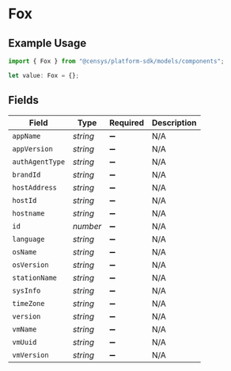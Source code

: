 # Fox

## Example Usage

```typescript
import { Fox } from "@censys/platform-sdk/models/components";

let value: Fox = {};
```

## Fields

| Field              | Type               | Required           | Description        |
| ------------------ | ------------------ | ------------------ | ------------------ |
| `appName`          | *string*           | :heavy_minus_sign: | N/A                |
| `appVersion`       | *string*           | :heavy_minus_sign: | N/A                |
| `authAgentType`    | *string*           | :heavy_minus_sign: | N/A                |
| `brandId`          | *string*           | :heavy_minus_sign: | N/A                |
| `hostAddress`      | *string*           | :heavy_minus_sign: | N/A                |
| `hostId`           | *string*           | :heavy_minus_sign: | N/A                |
| `hostname`         | *string*           | :heavy_minus_sign: | N/A                |
| `id`               | *number*           | :heavy_minus_sign: | N/A                |
| `language`         | *string*           | :heavy_minus_sign: | N/A                |
| `osName`           | *string*           | :heavy_minus_sign: | N/A                |
| `osVersion`        | *string*           | :heavy_minus_sign: | N/A                |
| `stationName`      | *string*           | :heavy_minus_sign: | N/A                |
| `sysInfo`          | *string*           | :heavy_minus_sign: | N/A                |
| `timeZone`         | *string*           | :heavy_minus_sign: | N/A                |
| `version`          | *string*           | :heavy_minus_sign: | N/A                |
| `vmName`           | *string*           | :heavy_minus_sign: | N/A                |
| `vmUuid`           | *string*           | :heavy_minus_sign: | N/A                |
| `vmVersion`        | *string*           | :heavy_minus_sign: | N/A                |